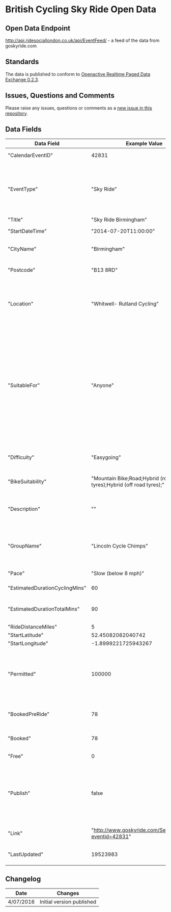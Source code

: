 # British Cycling Sky Ride Open Data

## Open Data Endpoint
http://api.ridesociallondon.co.uk/api/EventFeed/ - a feed of the data from goskyride.com

## Standards
The data is published to conform to [Openactive Realtime Paged Data Exchange 0.2.3](https://www.openactive.io/realtime-paged-data-exchange/0.2.3/).

## Issues, Questions and Comments
Please raise any issues, questions or comments as a [new issue in this repository](https://github.com/britishcycling-oa/opendata/issues).

## Data Fields

| Data Field | Example Value | Description |
|---|---|---|
|"CalendarEventID" | 42831 | Internal ID of the session |
|"EventType"| "Sky Ride" | Type of event, one of: "Sky Ride" (NGB organised); "Ride Social" (User Submitted) |
|"Title"| "Sky Ride Birmingham" | Session title|
|"StartDateTime"| "2014-07-20T11:00:00"| Start time of session|
|"CityName"| "Birmingham" | City of ride, not related to location |
|"Postcode"| "B13 8RD"| Postcode of meeting location |
|"Location"| "Whitwell- Rutland Cycling" | Free text location, not an address, do not attempt to Geocode this field |
|"SuitableFor"| "Anyone"| One of "Women and Children", "Women Only", "Adults 16+ only". Note that the "Age Restrictions" calculated field on the Go Sky Ride site is populated when this field is set to "Adults 16+ only" |
|"Difficulty"| "Easygoing" | One of "Easygoing", "Steady" or "Challenging" |
| "BikeSuitability" | "Mountain Bike;Road;Hybrid (road tyres);Hybrid (off road tyres);" | Semi-colon delimited list of bike types |
| "Description" | "" | Full text description of the ride, with HTML tags stripped |
| "GroupName" | "Lincoln Cycle Chimps" | Name of riding group, especially when related to Ride Social rides |
| "Pace" | "Slow (below 8 mph)" | Pace of the ride |
|"EstimatedDurationCyclingMins" | 60 | Minutes cycling |
|"EstimatedDurationTotalMins" | 90 | Total minutes in session including cycling
| "RideDistanceMiles" | 5 | Ride Distance |
| "StartLatitude" | 52.45082082040742 | | 
| "StartLongitude" | -1.8999221725943267 | | 
| "Permitted" | 100000 | Maximum number or riders permitted to attend the session (100000 = unlimited) |
| "BookedPreRide" | 78 | Number of riders booked before the ride started |
| "Booked" | 78 | Number of riders booked total |
| "Free" | 0 |  Free places remaining |
| "Publish" | false | Ride is published on the public website. Value "false" should be considered as a deleted record. |
| "Link" | "http://www.goskyride.com/Search/Details?eventid=42831" | URL of session on Sky Ride site.
| "LastUpdated" | 19523983 | Record last updated timestamp |


## Changelog

| Date | Changes |
|---|---|
| 4/07/2016 | Initial version published |
